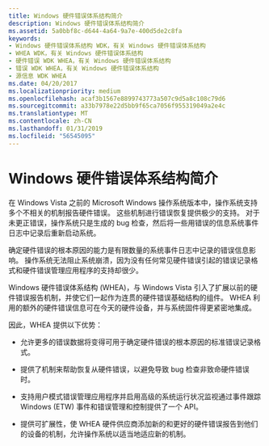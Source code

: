 ```yaml
---
title: Windows 硬件错误体系结构简介
description: Windows 硬件错误体系结构简介
ms.assetid: 5a0bbf8c-d644-4a64-9a7e-400d5de2c8fa
keywords:
- Windows 硬件错误体系结构 WDK，有关 Windows 硬件错误体系结构
- WHEA WDK，有关 Windows 硬件错误体系结构
- 硬件错误 WDK WHEA，有关 Windows 硬件错误体系结构
- 错误 WDK WHEA，有关 Windows 硬件错误体系结构
- 源信息 WDK WHEA
ms.date: 04/20/2017
ms.localizationpriority: medium
ms.openlocfilehash: acaf3b1567e8899743773a507c9d5a8c108c79d6
ms.sourcegitcommit: a33b7978e22d5bb9f65ca7056f955319049a2e4c
ms.translationtype: MT
ms.contentlocale: zh-CN
ms.lasthandoff: 01/31/2019
ms.locfileid: "56545095"
---
```

# <a name="introduction-to-the-windows-hardware-error-architecture"></a>Windows 硬件错误体系结构简介


在 Windows Vista 之前的 Microsoft Windows 操作系统版本中，操作系统支持多个不相关的机制报告硬件错误。 这些机制进行错误恢复提供极少的支持。 对于未更正错误，操作系统只是生成的 bug 检查，然后将一些用错误的信息系统事件日志中记录后重新启动系统。

确定硬件错误的根本原因的能力是有限数量的系统事件日志中记录的错误信息影响。 操作系统无法阻止系统崩溃，因为没有任何常见硬件错误引起的错误记录格式和硬件错误管理应用程序的支持却很少。

Windows 硬件错误体系结构 (WHEA)，与 Windows Vista 引入了扩展以前的硬件错误报告机制，并使它们一起作为连贯的硬件错误基础结构的组件。 WHEA 利用的额外的硬件错误信息可在今天的硬件设备，并与系统固件得更紧密地集成。

因此，WHEA 提供以下优势：

-   允许更多的错误数据将变得可用于确定硬件错误的根本原因的标准错误记录格式。

-   提供了机制来帮助恢复从硬件错误，以避免导致 bug 检查非致命硬件错误时。

-   支持用户模式错误管理应用程序并启用高级的系统运行状况监视通过事件跟踪 Windows (ETW) 事件和错误管理和控制提供了一个 API。

-   提供可扩展性，使 WHEA 硬件供应商添加新的和更好的硬件错误报告到他们的设备的机制，允许操作系统以适当地适应新的机制。

 

 




